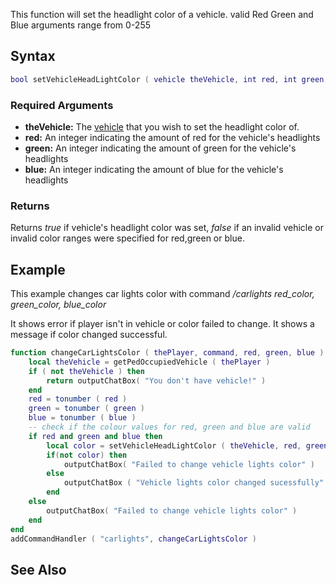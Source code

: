 This function will set the headlight color of a vehicle. valid Red Green and Blue arguments range from 0-255

Syntax
------

``` lua
bool setVehicleHeadLightColor ( vehicle theVehicle, int red, int green, int blue)            
```

### Required Arguments

-   **theVehicle:** The [vehicle](/vehicle.md "wikilink") that you wish to set the headlight color of.
-   **red:** An integer indicating the amount of red for the vehicle's headlights
-   **green:** An integer indicating the amount of green for the vehicle's headlights
-   **blue:** An integer indicating the amount of blue for the vehicle's headlights

### Returns

Returns *true* if vehicle's headlight color was set, *false* if an invalid vehicle or invalid color ranges were specified for red,green or blue.

Example
-------

This example changes car lights color with command */carlights red\_color, green\_color, blue\_color*

It shows error if player isn't in vehicle or color failed to change. It shows a message if color changed successful.

``` lua
function changeCarLightsColor ( thePlayer, command, red, green, blue )
    local theVehicle = getPedOccupiedVehicle ( thePlayer )
    if ( not theVehicle ) then
        return outputChatBox( "You don't have vehicle!" )
    end
    red = tonumber ( red )
    green = tonumber ( green )
    blue = tonumber ( blue )
    -- check if the colour values for red, green and blue are valid
    if red and green and blue then
        local color = setVehicleHeadLightColor ( theVehicle, red, green, blue )
        if(not color) then
            outputChatBox( "Failed to change vehicle lights color" )
        else
            outputChatBox ( "Vehicle lights color changed sucessfully" )
        end
    else
        outputChatBox( "Failed to change vehicle lights color" )
    end
end
addCommandHandler ( "carlights", changeCarLightsColor )
```

See Also
--------
